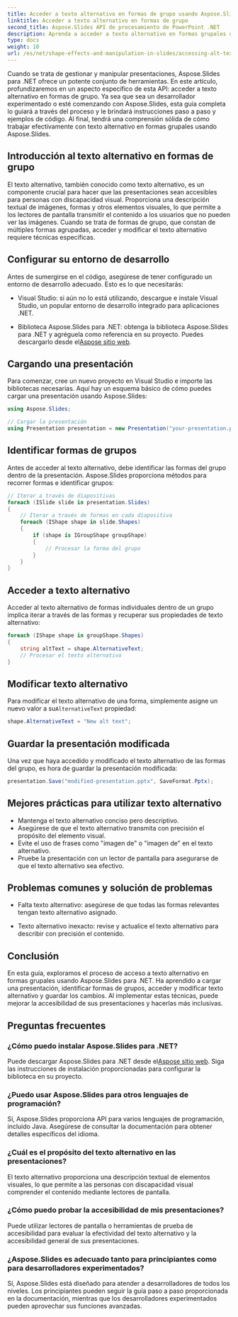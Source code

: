 ```yaml
---
title: Acceder a texto alternativo en formas de grupo usando Aspose.Slides
linktitle: Acceder a texto alternativo en formas de grupo
second_title: Aspose.Slides API de procesamiento de PowerPoint .NET
description: Aprenda a acceder a texto alternativo en formas grupales usando Aspose.Slides para .NET. Guía paso a paso con ejemplos de código.
type: docs
weight: 10
url: /es/net/shape-effects-and-manipulation-in-slides/accessing-alt-text-group-shapes/
---
```


Cuando se trata de gestionar y manipular presentaciones, Aspose.Slides para .NET ofrece un potente conjunto de herramientas. En este artículo, profundizaremos en un aspecto específico de esta API: acceder a texto alternativo en formas de grupo. Ya sea que sea un desarrollador experimentado o esté comenzando con Aspose.Slides, esta guía completa lo guiará a través del proceso y le brindará instrucciones paso a paso y ejemplos de código. Al final, tendrá una comprensión sólida de cómo trabajar efectivamente con texto alternativo en formas grupales usando Aspose.Slides.

## Introducción al texto alternativo en formas de grupo

El texto alternativo, también conocido como texto alternativo, es un componente crucial para hacer que las presentaciones sean accesibles para personas con discapacidad visual. Proporciona una descripción textual de imágenes, formas y otros elementos visuales, lo que permite a los lectores de pantalla transmitir el contenido a los usuarios que no pueden ver las imágenes. Cuando se trata de formas de grupo, que constan de múltiples formas agrupadas, acceder y modificar el texto alternativo requiere técnicas específicas.

## Configurar su entorno de desarrollo

Antes de sumergirse en el código, asegúrese de tener configurado un entorno de desarrollo adecuado. Esto es lo que necesitarás:

- Visual Studio: si aún no lo está utilizando, descargue e instale Visual Studio, un popular entorno de desarrollo integrado para aplicaciones .NET.

-  Biblioteca Aspose.Slides para .NET: obtenga la biblioteca Aspose.Slides para .NET y agréguela como referencia en su proyecto. Puedes descargarlo desde el[Aspose sitio web](https://reference.aspose.com/slides/net/).

## Cargando una presentación

Para comenzar, cree un nuevo proyecto en Visual Studio e importe las bibliotecas necesarias. Aquí hay un esquema básico de cómo puedes cargar una presentación usando Aspose.Slides:

```csharp
using Aspose.Slides;

// Cargar la presentación
using Presentation presentation = new Presentation("your-presentation.pptx");
```

## Identificar formas de grupos

Antes de acceder al texto alternativo, debe identificar las formas del grupo dentro de la presentación. Aspose.Slides proporciona métodos para recorrer formas e identificar grupos:

```csharp
// Iterar a través de diapositivas
foreach (ISlide slide in presentation.Slides)
{
    // Iterar a través de formas en cada diapositiva
    foreach (IShape shape in slide.Shapes)
    {
        if (shape is IGroupShape groupShape)
        {
            // Procesar la forma del grupo
        }
    }
}
```

## Acceder a texto alternativo

Acceder al texto alternativo de formas individuales dentro de un grupo implica iterar a través de las formas y recuperar sus propiedades de texto alternativo:

```csharp
foreach (IShape shape in groupShape.Shapes)
{
    string altText = shape.AlternativeText;
    // Procesar el texto alternativo
}
```

## Modificar texto alternativo

 Para modificar el texto alternativo de una forma, simplemente asigne un nuevo valor a su`AlternativeText` propiedad:

```csharp
shape.AlternativeText = "New alt text";
```

## Guardar la presentación modificada

Una vez que haya accedido y modificado el texto alternativo de las formas del grupo, es hora de guardar la presentación modificada:

```csharp
presentation.Save("modified-presentation.pptx", SaveFormat.Pptx);
```

## Mejores prácticas para utilizar texto alternativo

- Mantenga el texto alternativo conciso pero descriptivo.
- Asegúrese de que el texto alternativo transmita con precisión el propósito del elemento visual.
- Evite el uso de frases como "imagen de" o "imagen de" en el texto alternativo.
- Pruebe la presentación con un lector de pantalla para asegurarse de que el texto alternativo sea efectivo.

## Problemas comunes y solución de problemas

- Falta texto alternativo: asegúrese de que todas las formas relevantes tengan texto alternativo asignado.

- Texto alternativo inexacto: revise y actualice el texto alternativo para describir con precisión el contenido.

## Conclusión

En esta guía, exploramos el proceso de acceso a texto alternativo en formas grupales usando Aspose.Slides para .NET. Ha aprendido a cargar una presentación, identificar formas de grupos, acceder y modificar texto alternativo y guardar los cambios. Al implementar estas técnicas, puede mejorar la accesibilidad de sus presentaciones y hacerlas más inclusivas.

## Preguntas frecuentes

### ¿Cómo puedo instalar Aspose.Slides para .NET?

 Puede descargar Aspose.Slides para .NET desde el[Aspose sitio web](https://reference.aspose.com/slides/net/). Siga las instrucciones de instalación proporcionadas para configurar la biblioteca en su proyecto.

### ¿Puedo usar Aspose.Slides para otros lenguajes de programación?

Sí, Aspose.Slides proporciona API para varios lenguajes de programación, incluido Java. Asegúrese de consultar la documentación para obtener detalles específicos del idioma.

### ¿Cuál es el propósito del texto alternativo en las presentaciones?

El texto alternativo proporciona una descripción textual de elementos visuales, lo que permite a las personas con discapacidad visual comprender el contenido mediante lectores de pantalla.

### ¿Cómo puedo probar la accesibilidad de mis presentaciones?

Puede utilizar lectores de pantalla o herramientas de prueba de accesibilidad para evaluar la efectividad del texto alternativo y la accesibilidad general de sus presentaciones.

### ¿Aspose.Slides es adecuado tanto para principiantes como para desarrolladores experimentados?

Sí, Aspose.Slides está diseñado para atender a desarrolladores de todos los niveles. Los principiantes pueden seguir la guía paso a paso proporcionada en la documentación, mientras que los desarrolladores experimentados pueden aprovechar sus funciones avanzadas.